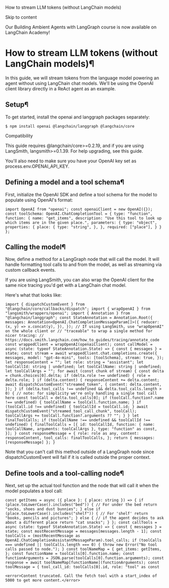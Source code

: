How to stream LLM tokens (without LangChain models)

Skip to content

Our Building Ambient Agents with LangGraph course is now available on LangChain Academy!

# How to stream LLM tokens (without LangChain models)¶

In this guide, we will stream tokens from the language model powering an agent without using LangChain chat models. We'll be using the OpenAI client library directly in a ReAct agent as an example.

## Setup¶

To get started, install the openai and langgraph packages separately:

```
$ npm install openai @langchain/langgraph @langchain/core
```

Compatibility

This guide requires @langchain/core>=0.2.19, and if you are using LangSmith, langsmith>=0.1.39. For help upgrading, see this guide.

You'll also need to make sure you have your OpenAI key set as process.env.OPENAI\_API\_KEY.

## Defining a model and a tool schema¶

First, initialize the OpenAI SDK and define a tool schema for the model to populate using OpenAI's format:

```
import OpenAI from "openai"; const openaiClient = new OpenAI({}); const toolSchema: OpenAI.ChatCompletionTool = { type: "function", function: { name: "get_items", description: "Use this tool to look up which items are in the given place.", parameters: { type: "object", properties: { place: { type: "string", }, }, required: ["place"], } } };
```

## Calling the model¶

Now, define a method for a LangGraph node that will call the model. It will handle formatting tool calls to and from the model, as well as streaming via custom callback events.

If you are using LangSmith, you can also wrap the OpenAI client for the same nice tracing you'd get with a LangChain chat model.

Here's what that looks like:

```
import { dispatchCustomEvent } from "@langchain/core/callbacks/dispatch"; import { wrapOpenAI } from "langsmith/wrappers/openai"; import { Annotation } from "@langchain/langgraph"; const StateAnnotation = Annotation.Root({ messages: Annotation<OpenAI.ChatCompletionMessageParam[]>({ reducer: (x, y) => x.concat(y), }), }); // If using LangSmith, use "wrapOpenAI" on the whole client or // "traceable" to wrap a single method for nicer tracing: // https://docs.smith.langchain.com/how_to_guides/tracing/annotate_code const wrappedClient = wrapOpenAI(openaiClient); const callModel = async (state: typeof StateAnnotation.State) => { const { messages } = state; const stream = await wrappedClient.chat.completions.create({ messages, model: "gpt-4o-mini", tools: [toolSchema], stream: true, }); let responseContent = ""; let role: string = "assistant"; let toolCallId: string | undefined; let toolCallName: string | undefined; let toolCallArgs = ""; for await (const chunk of stream) { const delta = chunk.choices[0].delta; if (delta.role !== undefined) { role = delta.role; } if (delta.content) { responseContent += delta.content; await dispatchCustomEvent("streamed_token", { content: delta.content, }); } if (delta.tool_calls !== undefined && delta.tool_calls.length > 0) { // note: for simplicity we're only handling a single tool call here const toolCall = delta.tool_calls[0]; if (toolCall.function?.name !== undefined) { toolCallName = toolCall.function.name; } if (toolCall.id !== undefined) { toolCallId = toolCall.id; } await dispatchCustomEvent("streamed_tool_call_chunk", toolCall); toolCallArgs += toolCall.function?.arguments ?? ""; } } let finalToolCalls; if (toolCallName !== undefined && toolCallId !== undefined) { finalToolCalls = [{ id: toolCallId, function: { name: toolCallName, arguments: toolCallArgs }, type: "function" as const, }]; } const responseMessage = { role: role as any, content: responseContent, tool_calls: finalToolCalls, }; return { messages: [responseMessage] }; }
```

Note that you can't call this method outside of a LangGraph node since dispatchCustomEvent will fail if it is called outside the proper context.

## Define tools and a tool-calling node¶

Next, set up the actual tool function and the node that will call it when the model populates a tool call:

```
const getItems = async ({ place }: { place: string }) => { if (place.toLowerCase().includes("bed")) { // For under the bed return "socks, shoes and dust bunnies"; } else if (place.toLowerCase().includes("shelf")) { // For 'shelf' return "books, pencils and pictures"; } else { // if the agent decides to ask about a different place return "cat snacks"; } }; const callTools = async (state: typeof StateAnnotation.State) => { const { messages } = state; const mostRecentMessage = messages[messages.length - 1]; const toolCalls = (mostRecentMessage as OpenAI.ChatCompletionAssistantMessageParam).tool_calls; if (toolCalls === undefined || toolCalls.length === 0) { throw new Error("No tool calls passed to node."); } const toolNameMap = { get_items: getItems, }; const functionName = toolCalls[0].function.name; const functionArguments = JSON.parse(toolCalls[0].function.arguments); const response = await toolNameMap[functionName](functionArguments); const toolMessage = { tool_call_id: toolCalls[0].id, role: "tool" as const

<error>Content truncated. Call the fetch tool with a start_index of 5000 to get more content.</error>
